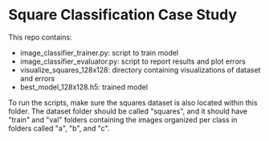 # Square Classification Case Study

This repo contains:

- image_classifier_trainer.py: script to train model
- image_classifier_evaluator.py: script to report results and plot errors
- visualize_squares_128x128: directory containing visualizations of dataset and errors
- best_model_128x128.h5: trained model

To run the scripts, make sure the squares dataset is also located within this folder.
The dataset folder should be called "squares", and it should have "train" and "val" folders
containing the images organized per class in folders called "a", "b", and "c".
